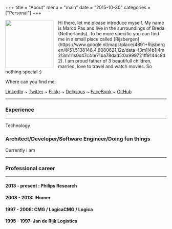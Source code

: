 +++
title = "About"
menu = "main"
date = "2015-10-30"
categories = ["Personal"]
+++

<img src="/images/marco-pas-profile-picture.jpg" width="150" style="margin: 0px 15px 0px 0px; float:left;">
<p>
Hi there, let me please introduce myself. My name is Marco Pas and live in the surroundings of Breda (Netherlands). To be more specific you can find me in a small place called [Rijsbergen](https://www.google.nl/maps/place/4891+Rijsbergen/@51.5138148,4.6080621,12z/data=!3m1!4b1!4m2!3m1!1s0x47c41e71ba78dad5:0x999721ff9144c8d2). I am proud father of 3 beautifull children, married, love to travel and watch movies. So nothing special :)

Where can you find me:

[LinkedIn](https://www.linkedin.com/in/marcopas) ~ [Twitter](https://twitter.com/marcopas) ~ [Flickr](https://www.flickr.com/photos/marcopas/) ~ [Delicious](https://delicious.com/marcopas) ~ [FaceBook](https://www.facebook.com/marco.pasopas) ~ [GitHub](https://github.com/mpas)
</p>

---
### Experience
---
Technology


### Architect/Developer/Software Engineer/Doing fun things
Currently i am

---
### Professional career
---
#### 2013 - present : Philips Research

#### 2008 - 2013: IHomer

#### 1997 - 2008: CMG / LogicaCMG / Logica

#### 1995 - 1997: Jan de Rijk Logistics
